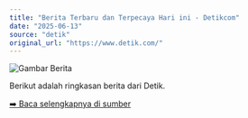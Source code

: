 ```yaml
---
title: "Berita Terbaru dan Terpecaya Hari ini - Detikcom"
date: "2025-06-13"
source: "detik"
original_url: "https://www.detik.com/"
---
```


![Gambar Berita](https://via.placeholder.com/1200x675?text=Berita+Otomatis)

Berikut adalah ringkasan berita dari Detik.

[➡️ Baca selengkapnya di sumber](https://www.detik.com/)